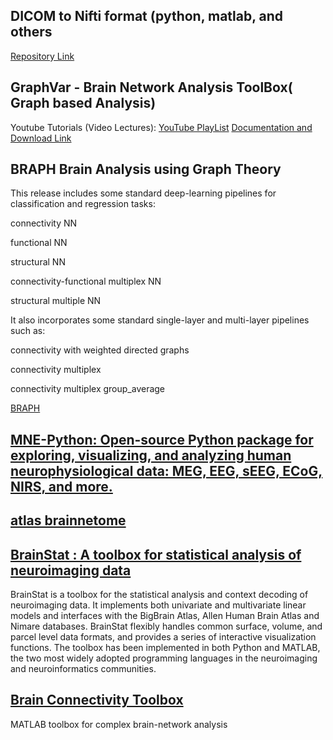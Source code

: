 ## DICOM to Nifti format (python, matlab, and others
[Repository Link](https://github.com/rordenlab/dcm2niix)

## GraphVar - Brain Network Analysis ToolBox( Graph based Analysis)
Youtube Tutorials (Video Lectures): 
[YouTube PlayList](https://www.youtube.com/@graphvar9022)
[Documentation and Download Link](https://www.nitrc.org/projects/graphvar/#:~:text=%E2%80%9CGraphVar%E2%80%9D%20is%20a%20user%2D,and%20interactive%20exploration%20of%20results.)

## BRAPH Brain Analysis using Graph Theory 
This release includes some standard deep-learning pipelines for classification and regression tasks:

connectivity NN

functional NN

structural NN

connectivity-functional multiplex NN

structural multiple NN

It also incorporates some standard single-layer and multi-layer pipelines such as:

connectivity with weighted directed graphs

connectivity multiplex

connectivity multiplex group_average

[BRAPH](http://braph.org/connectivity-analysis/graph-measures/)

## [MNE-Python: Open-source Python package for exploring, visualizing, and analyzing human neurophysiological data: MEG, EEG, sEEG, ECoG, NIRS, and more.](https://mne.tools/stable/index.html)
## [atlas brainnetome](https://atlas.brainnetome.org/bnatlas.html)
## [BrainStat : A toolbox for statistical analysis of neuroimaging data](https://brainstat.readthedocs.io/en/master/index.html)
BrainStat is a toolbox for the statistical analysis and context decoding of neuroimaging data. It implements both univariate and multivariate linear models and interfaces with the BigBrain Atlas, Allen Human Brain Atlas and Nimare databases. BrainStat flexibly handles common surface, volume, and parcel level data formats, and provides a series of interactive visualization functions. The toolbox has been implemented in both Python and MATLAB, the two most widely adopted programming languages in the neuroimaging and neuroinformatics communities.

## [Brain Connectivity Toolbox](https://sites.google.com/site/bctnet/)
MATLAB toolbox for complex brain-network analysis
